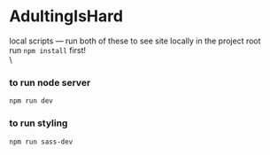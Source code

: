 # AdultingIsHard

local scripts — run both of these to see site locally
in the project root\
run `npm install` first!\
\
### to run node server
`npm run dev`

### to run styling
`npm run sass-dev`
